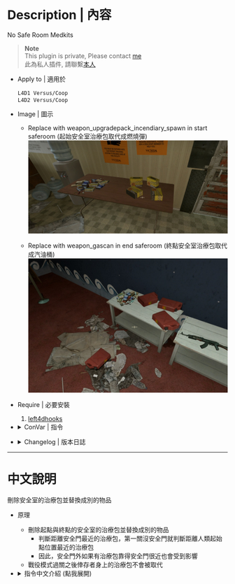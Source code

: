 # Description | 內容
No Safe Room Medkits

> __Note__ <br/>
This plugin is private, Please contact [me](https://github.com/fbef0102/Game-Private_Plugin#私人插件列表-private-plugins-list)<br/>
此為私人插件, 請聯繫[本人](https://github.com/fbef0102/Game-Private_Plugin#私人插件列表-private-plugins-list)

* Apply to | 適用於
	```
	L4D1 Versus/Coop
	L4D2 Versus/Coop
	```

* Image | 圖示
	* Replace with weapon_upgradepack_incendiary_spawn in start saferoom (起始安全室治療包取代成燃燒彈)
	<br/>![L4D_NoSafeRoomMedKits_1](image/L4D_NoSafeRoomMedKits_1.jpg)

	* Replace with weapon_gascan in end saferoom (終點安全室治療包取代成汽油桶)
	<br/>![L4D_NoSafeRoomMedKits_2](image/L4D_NoSafeRoomMedKits_2.jpg)

* Require | 必要安裝
	1. [left4dhooks](https://forums.alliedmods.net/showthread.php?t=321696)

* <details><summary>ConVar | 指令</summary>

	* cfg/sourcemod/L4D_NoSafeRoomMedKits.cfg
		```php
		// Enable NoSafreRoomMedKits in end saferoom [1 = Enable, 0 = Disable]
		l4d_no_saferoom_medkits_end_enable "1"

		// Enable NoSafreRoomMedKits in start saferoom [1 = Enable, 0 = Disable]
		l4d_no_saferoom_medkits_start_enable "1"

		// Turn on the plugin in these game modes. 0=All, 1=Coop, 2=Versus. Add numbers together.
		l4d_no_saferoom_medkits_tog "0"

		// Replace Med-Kits With Either [weapon_adrenaline_spawn] Or [weapon_pain_pills_spawn] While [Empty For No Items]
		// See more: https://developer.valvesoftware.com/wiki/List_of_L4D2_Entities
		l4d_no_saferoom_medkits_change "weapon_pain_pills_spawn"
		```
</details>

* <details><summary>Changelog | 版本日誌</summary>

	* v1.0h (2023-6-20)
		* Require left4dhooks v1.33 or above
		* Add one Convar
		* Support ending saferoom
		* Support Coop Map Transition

	* [v1.0.2 by alasfourom](https://forums.alliedmods.net/showpost.php?p=2787349&postcount=33)
		* Added 3 Convars For Personal Use

	* v1.0.1
		* [Original plugin By Crimson_Fox](https://forums.alliedmods.net/showthread.php?t=113444)
</details>

- - - -
# 中文說明
刪除安全室的治療包並替換成別的物品

* 原理
	* 刪除起點與終點的安全室的治療包並替換成別的物品
		* 判斷距離安全門最近的治療包，第一關沒安全門就判斷距離人類起始點位置最近的治療包
		* 因此，安全門外如果有治療包靠得安全門很近也會受到影響
	* 戰役模式過關之後倖存者身上的治療包不會被取代

* <details><summary>指令中文介紹 (點我展開)</summary>

	* cfg/sourcemod/L4D_NoSafeRoomMedKits.cfg
		```php
		// 為1時，取代起始安全室內的治療包
		l4d_no_saferoom_medkits_end_enable "1"

		// 為1時，取代終點安全室內的治療包
		l4d_no_saferoom_medkits_start_enable "1"

		// 什麼模式下啟動此插件. 0=所有模式, 1=戰役, 2=對抗. 請將數字相加起來
		l4d_no_saferoom_medkits_tog "0"

		// 寫下要取代治療包的物品或武器, 譬如: weapon_adrenaline_spawn 或 weapon_pain_pills_spawn While
		// 空=移除治療包
		// 查看物品與武器列表: https://developer.valvesoftware.com/wiki/List_of_L4D2_Entities
		l4d_no_saferoom_medkits_change "weapon_pain_pills_spawn"
		```
</details>
